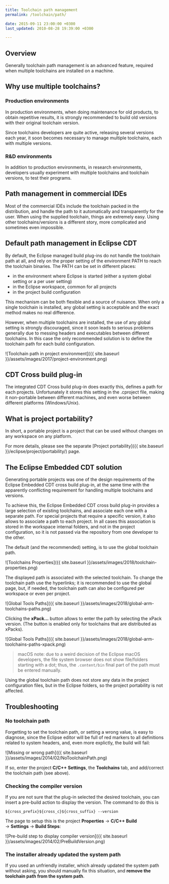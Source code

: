 ```yaml
---
title: Toolchain path management
permalink: /toolchain/path/

date: 2015-09-11 23:00:00 +0300
last_updated: 2010-08-28 19:39:00 +0300

---
```


## Overview

Generally toolchain path management is an advanced feature, required when multiple toolchains are installed on a machine.

## Why use multiple toolchains?

### Production environments

In production environments, when doing maintenance for old products, to obtain repetitive results, it is strongly recommended to build old versions with their original toolchain version.

Since toolchains developers are quite active, releasing several versions each year, it soon becomes necessary to manage multiple toolchains, each with multiple versions.

### R&D environments

In addition to production environments, in research environments, developers usually experiment with multiple toolchains and toolchain versions, to test their programs.

## Path management in commercial IDEs

Most of the commercial IDEs include the toolchain packed in the distribution, and handle the path to it automatically and transparently for the user. When using the supplied toolchain, things are extremely easy. Using other toolchains/versions is a different story, more complicated and sometimes even impossible.

## Default path management in Eclipse CDT

By default, the Eclipse managed build plug-ins do not handle the toolchain path at all, and rely on the proper setting of the environment PATH to reach the toolchain binaries. The PATH can be set in different places:

- in the environment where Eclipse is started (either a system global setting or a per user setting)
- in the Eclipse workspace, common for all projects
- in the project build configuration

This mechanism can be both flexible and a source of nuisance. When only a single toolchain is installed, any global setting is acceptable and the exact method makes no real difference.

However, when multiple toolchains are installed, the use of any global setting is strongly discouraged, since it soon leads to serious problems generally due to messing headers and executables between different toolchains. In this case the only recommended solution is to define the toolchain path for each build configuration.

![Toolchain path in project environment]({{ site.baseurl }}/assets/images/2017/project-environment.png)

## CDT Cross build plug-in

The integrated CDT Cross build plug-in does exactly this, defines a path for each projects. Unfortunately it stores this setting in the .cproject file, making it non-portable between different machines, and even worse between different platforms (Windows/Unix).

## What is project portability?

In short, a portable project is a project that can be used without changes on any workspace on any platform.

For more details, please see the separate
[Project portability]({{ site.baseurl }}/eclipse/project/portability/) page.

## The Eclipse Embedded CDT solution

Generating portable projects was one of the design requirements of the Eclipse Embedded CDT cross build plug-in, at the same time with the apparently conflicting requirement for handling multiple toolchains and versions.

To achieve this, the Eclipse Embedded CDT cross build plug-in provides a large selection of existing toolchains, and associate each one with a separate path. For special projects that require a specific version, it also allows to associate a path to each project. In all cases this association is stored in the workspace internal folders, and not in the project configuration, so it is not passed via the repository from one developer to the other.

The default (and the recommended) setting, is to use the global toolchain path.

![Toolchains Properties]({{ site.baseurl }}/assets/images/2018/toolchain-properties.png)

The displayed path is associated with the selected toolchain. To change the toolchain path use the hyperlinks; it is recommended to use the global page, but, if needed, the toolchain path can also be configured per workspace or even per project.

![Global Tools Paths]({{ site.baseurl }}/assets/images/2018/global-arm-toolchains-paths.png)

Clicking the **xPack...** button allows to enter the path by selecting the xPack version. (The button is enabled only for toolchains that are distributed as xPacks).

![Global Tools Paths]({{ site.baseurl }}/assets/images/2018/global-arm-toolchains-paths-xpack.png)

> macOS note: due to a weird decision of the Eclipse macOS developers, the file system browser does not show file/folders starting with a dot; thus, the `.content/bin` final part of the path must be entered manually.

Using the global toolchain path does not store any data in the project configuration files, but in the Eclipse folders, so the project portability is not affected.

## Troubleshooting

### No toolchain path

Forgetting to set the toolchain path, or setting a wrong value, is easy to diagnose, since the Eclipse editor will be full of red markers to all definitions related to system headers, and, even more explictly, the build will fail:

![Missing or wrong path]({{ site.baseurl }}/assets/images/2014/02/NoToolchainPath.png)

If so, enter the project **C/C++ Settings**, the **Toolchains** tab, and add/correct the toolchain path (see above).

### Checking the compiler version

If you are not sure that the plug-in selected the desired toolchain, you can insert a pre-build action to display the version. The command to do this is

	${cross_prefix}${cross_c}${cross_suffix} --version

The page to setup this is the project **Properties** → **C/C++ Build** → **Settings** → **Build Steps**:

![Pre-build step to display compiler version]({{ site.baseurl }}/assets/images/2014/02/PreBuildVersion.png)

### The installer already updated the system path

If you used an unfriendly installer, which already updated the system path without asking, you should manually fix this situation, and **remove the toolchain path from the system path**.
